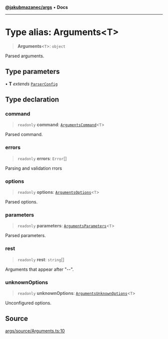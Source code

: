 [**@jakubmazanec/args**](../README.md) • **Docs**

---

# Type alias: Arguments\<T\>

> **Arguments**\<`T`\>: `object`

Parsed arguments.

## Type parameters

• **T** _extends_ [`ParserConfig`](ParserConfig.md)

## Type declaration

### command

> `readonly` **command**: [`ArgumentsCommand`](ArgumentsCommand.md)\<`T`\>

Parsed command.

### errors

> `readonly` **errors**: `Error`[]

Parsing and validation rrors

### options

> `readonly` **options**: [`ArgumentsOptions`](ArgumentsOptions.md)\<`T`\>

Parsed options.

### parameters

> `readonly` **parameters**: [`ArgumentsParameters`](ArgumentsParameters.md)\<`T`\>

Parsed parameters.

### rest

> `readonly` **rest**: `string`[]

Arguments that appear after "--".

### unknownOptions

> `readonly` **unknownOptions**: [`ArgumentsUnknownOptions`](ArgumentsUnknownOptions.md)\<`T`\>

Unconfigured options.

## Source

[args/source/Arguments.ts:10](https://github.com/jakubmazanec/tools/blob/2f8bfe433bf76006231c1e3b5197238029672b8c/packages/args/source/Arguments.ts#L10)
